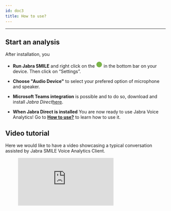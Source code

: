 ```yaml
---
id: doc3
title: How to use?
---
```

---
<!--- This is a link to [another document.](doc3.md) This is a link to an [external page.](http://www.example.com/) -->

## Start an analysis 

After installation, you 


* **Run Jabra SMILE** and right click on the <img src="../static/img/green_circle_transparent.png" alt="circle" width="20"/>  in the bottom bar on your device. Then click on “Settings”. 


* **Choose "Audio Device"** to select your prefered option of microphone and speaker.

* **Microsoft Teams integration** is possible and to do so, download and install _Jabra Direct_[here](https://jabraxpressonlineprdstor.blob.core.windows.net/jdo/JabraDirectSetup.exe).

* **When Jabra Direct is installed** You are now ready to use Jabra Voice Analytics! Go to **[How to use?](doc2.md)** to learn how to use it. 





## Video tutorial

Here we would like to have a video showcasing a typical conversation assisted by Jabra SMILE Voice Analytics Client.

<figure class="video-container disassociated-with-next-sibling">
  <iframe src="https://smile-dev.jabra.com/onboarding/" frameborder="0" allowfullscreen></iframe>
</figure>

